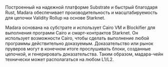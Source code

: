 Построенный на надежной платформе Substrate и быстрый благодаря Rust, Madara обеспечивает производительность и масштабируемость для цепочки Validity Rollup на основе Starknet.

Madara основана на субстрате и использует Cairo VM и Blockifier для выполнения программ Cairo и смарт-контрактов Starknet. Он использует возможности Cairo, чтобы сделать выполнение любой программы действительно доказуемым. Доказательство или рынок пруверов могут в конечном итоге прослушивать блоки, созданные цепочкой, и генерировать доказательства. Таким образом, мадара-чейн технически может располагаться на любом L1/L2.